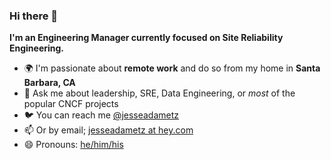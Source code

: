 ### Hi there 👋

**I'm an Engineering Manager currently focused on Site Reliability Engineering.**

<!-- - 🏢 I'm currently working at **[Invoca](https://invoca.com)** -->
- 🌍 I'm passionate about **remote work** and do so from my home in **Santa Barbara, CA**
- 💬 Ask me about leadership, SRE, Data Engineering, or _most_ of the popular CNCF projects
- 🐦 You can reach me [@jesseadametz](https://twitter.com/jesseadametz)
- 📫 Or by email; [jesseadametz at hey.com](mailto:jesseadametz@hey.com)
- 😄 Pronouns: [he/him/his](https://pronoun.is/he)
